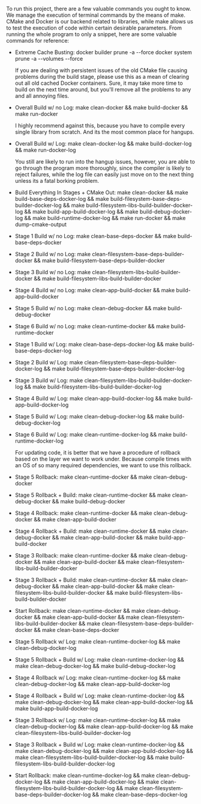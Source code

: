 To run this project, there are a few valuable commands you ought to know.
We manage the execution of terminal commands by the means of make. CMake
and Docker is our backend related to libraries, while make allows us to
test the execution of code within certain desirable parameters. From
running the whole program to only a snippet, here are some valuable
commands for reference:

- Extreme Cache Busting:
docker builder prune -a --force
docker system prune -a --volumes --force

    If you are dealing with persistent issues of the old CMake file causing
    problems during the build stage, please use this as a mean of clearing
    out all old cached Docker containers. Sure, it may take more time to build
    on the next time around, but you'll remove all the problems to any and all
    annoying files.

- Overall Build w/ no Log:
make clean-docker && make build-docker && make run-docker

    I highly recommend against this, because you have to compile every
    single library from scratch. And its the most common place for hangups.

- Overall Build w/ Log:
make clean-docker-log && make build-docker-log && make run-docker-log 

    You still are likely to run into the hangup issues, however, you
    are able to go through the program more thoroughly, since the compiler
    is likely to reject failures, while the log file can easily just move
    on to the next thing unless its a fatal borking problem.

- Build Everything In Stages + CMake Out:
make clean-docker && make build-base-deps-docker-log && make build-filesystem-base-deps-builder-docker-log && make build-filesystem-libs-build-builder-docker-log && make build-app-build-docker-log && make build-debug-docker-log && make build-runtime-docker-log && make run-docker && make dump-cmake-output

- Stage 1 Build w/ no Log:
make clean-base-deps-docker && make build-base-deps-docker 

- Stage 2 Build w/ no Log:
make clean-filesystem-base-deps-builder-docker && make build-filesystem-base-deps-builder-docker

- Stage 3 Build w/ no Log: 
make clean-filesystem-libs-build-builder-docker && make build-filesystem-libs-build-builder-docker

- Stage 4 Build w/ no Log:
make clean-app-build-docker && make build-app-build-docker

- Stage 5 Build w/ no Log:
make clean-debug-docker && make build-debug-docker

- Stage 6 Build w/ no Log:
make clean-runtime-docker && make build-runtime-docker

- Stage 1 Build w/ Log:
make clean-base-deps-docker-log && make build-base-deps-docker-log

- Stage 2 Build w/ Log:
make clean-filesystem-base-deps-builder-docker-log && make build-filesystem-base-deps-builder-docker-log

- Stage 3 Build w/ Log: 
make clean-filesystem-libs-build-builder-docker-log && make build-filesystem-libs-build-builder-docker-log

- Stage 4 Build w/ Log:
make clean-app-build-docker-log && make build-app-build-docker-log

- Stage 5 Build w/ Log:
make clean-debug-docker-log && make build-debug-docker-log

- Stage 6 Build w/ Log:
make clean-runtime-docker-log && make build-runtime-docker-log

    For updating code, it is better that we have a procedure of rollback
    based on the layer we want to work under. Because compile times with
    an OS of so many required dependencies, we want to use this rollback.

- Stage 5 Rollback:
make clean-runtime-docker && make clean-debug-docker

- Stage 5 Rollback + Build:
make clean-runtime-docker && make clean-debug-docker && make build-debug-docker

- Stage 4 Rollback:
make clean-runtime-docker && make clean-debug-docker && 
make clean-app-build-docker

- Stage 4 Rollback + Build:
make clean-runtime-docker && make clean-debug-docker && 
make clean-app-build-docker && make build-app-build-docker

- Stage 3 Rollback:
make clean-runtime-docker && make clean-debug-docker && 
make clean-app-build-docker && make clean-filesystem-libs-build-builder-docker

- Stage 3 Rollback + Build:
make clean-runtime-docker && make clean-debug-docker && 
make clean-app-build-docker && make clean-filesystem-libs-build-builder-docker &&
make build-filesystem-libs-build-builder-docker

- Start Rollback:
make clean-runtime-docker && make clean-debug-docker && 
make clean-app-build-docker && make clean-filesystem-libs-build-builder-docker &&
make clean-filesystem-base-deps-builder-docker && make clean-base-deps-docker

- Stage 5 Rollback w/ Log:
make clean-runtime-docker-log && make clean-debug-docker-log

- Stage 5 Rollback + Build w/ Log:
make clean-runtime-docker-log && make clean-debug-docker-log && make build-debug-docker-log

- Stage 4 Rollback w/ Log:
make clean-runtime-docker-log && make clean-debug-docker-log && 
make clean-app-build-docker-log

- Stage 4 Rollback + Build w/ Log:
make clean-runtime-docker-log && make clean-debug-docker-log && 
make clean-app-build-docker-log && make build-app-build-docker-log

- Stage 3 Rollback w/ Log:
make clean-runtime-docker-log && make clean-debug-docker-log && 
make clean-app-build-docker-log && make clean-filesystem-libs-build-builder-docker-log

- Stage 3 Rollback + Build w/ Log:
make clean-runtime-docker-log && make clean-debug-docker-log && 
make clean-app-build-docker-log && make clean-filesystem-libs-build-builder-docker-log &&
make build-filesystem-libs-build-builder-docker-log

- Start Rollback:
make clean-runtime-docker-log && make clean-debug-docker-log && 
make clean-app-build-docker-log && make clean-filesystem-libs-build-builder-docker-log &&
make clean-filesystem-base-deps-builder-docker-log && make clean-base-deps-docker-log
